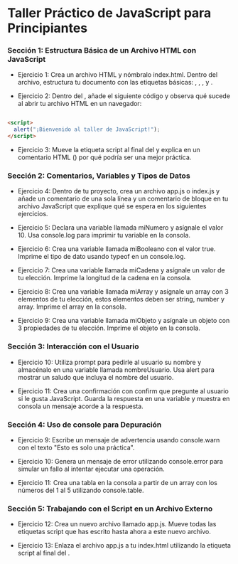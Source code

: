 # Taller Práctico de JavaScript para Principiantes

### Sección 1: Estructura Básica de un Archivo HTML con JavaScript

- Ejercicio 1: Crea un archivo HTML y nómbralo index.html. Dentro del archivo, estructura tu documento con las 
etiquetas básicas: <!DOCTYPE html>, <html>, <head>, y <body>.

- Ejercicio 2: Dentro del <body>, añade el siguiente código y observa qué sucede al abrir tu 
archivo HTML en un navegador:

```html

<script>
  alert("¡Bienvenido al taller de JavaScript!");
</script>

```

- Ejercicio 3: Mueve la etiqueta script al final del <body> y explica en un comentario HTML (<!-- comentario -->) por qué podría ser una mejor práctica.

### Sección 2: Comentarios, Variables y Tipos de Datos

- Ejercicio 4: Dentro de tu proyecto, crea un archivo app.js o index.js y añade un comentario de una sola línea y un comentario de bloque en tu archivo JavaScript que explique qué se espera en los siguientes ejercicios.

- Ejercicio 5: Declara una variable llamada miNumero y asígnale el valor 10. Usa console.log para imprimir tu variable en la consola.

- Ejercicio 6: Crea una variable llamada miBooleano con el valor true. Imprime el tipo de dato usando typeof en un console.log.

- Ejercicio 7: Crea una variable llamada miCadena y asígnale un valor de tu elección. Imprime la longitud de la cadena en la consola.

- Ejercicio 8: Crea una variable llamada miArray y asígnale un array con 3 elementos de tu elección, estos elementos deben ser string, number y array. Imprime el array en la consola.

- Ejercicio 9: Crea una variable llamada miObjeto y asígnale un objeto con 3 propiedades de tu elección. Imprime el objeto en la consola.

### Sección 3: Interacción con el Usuario

- Ejercicio 10: Utiliza prompt para pedirle al usuario su nombre y almacénalo en una variable llamada nombreUsuario. Usa alert para mostrar un saludo que incluya el nombre del usuario.

- Ejercicio 11: Crea una confirmación con confirm que pregunte al usuario si le gusta JavaScript. Guarda la respuesta en una variable y muestra en consola un mensaje acorde a la respuesta.

### Sección 4: Uso de console para Depuración

- Ejercicio 9: Escribe un mensaje de advertencia usando console.warn con el texto "Esto es solo una práctica".

- Ejercicio 10: Genera un mensaje de error utilizando console.error para simular un fallo al intentar ejecutar una operación.

- Ejercicio 11: Crea una tabla en la consola a partir de un array con los números del 1 al 5 utilizando console.table.

### Sección 5: Trabajando con el Script en un Archivo Externo

- Ejercicio 12: Crea un nuevo archivo llamado app.js. Mueve todas las etiquetas script que has escrito hasta ahora a este nuevo archivo.

- Ejercicio 13: Enlaza el archivo app.js a tu index.html utilizando la etiqueta script al final del <body>.



